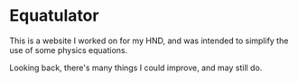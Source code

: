 # Equatulator
This is a website I worked on for my HND, and was intended to simplify the use of some physics equations.

Looking back, there's many things I could improve, and may still do.
